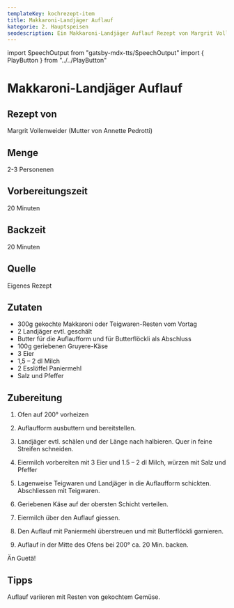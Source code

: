 ```yaml
---
templateKey: kochrezept-item
title: Makkaroni-Landjäger Auflauf
kategorie: 2. Hauptspeisen
seodescription: Ein Makkaroni-Landjäger Auflauf Rezept von Margrit Vollenweider.
---
```

import SpeechOutput from "gatsby-mdx-tts/SpeechOutput"
import { PlayButton } from "../../PlayButton"

<SpeechOutput id="kochrezept-margrit-vollenweider-makkaroni-landjaeger-auflauf" customPlayButton={PlayButton}>

# Makkaroni-Landjäger Auflauf

## Rezept von

Margrit Vollenweider (Mutter von Annette Pedrotti)

## Menge

2-3 Personenen

## Vorbereitungszeit

20 Minuten

## Backzeit

20 Minuten

## Quelle

Eigenes Rezept

## Zutaten

* 300g gekochte Makkaroni oder Teigwaren-Resten vom Vortag
* 2 Landjäger evtl. geschält
* Butter für die Auflaufform und für Butterflöckli als Abschluss
* 100g geriebenen Gruyere-Käse
* 3 Eier
* 1,5 – 2 dl Milch
* 2 Esslöffel Paniermehl
* Salz und Pfeffer 

## Zubereitung

1. Ofen auf 200° vorheizen
1. Auflaufform ausbuttern und bereitstellen.
1. Landjäger evtl. schälen und der Länge nach halbieren. Quer in feine Streifen schneiden.
1. Eiermilch vorbereiten mit 3 Eier und 1.5 – 2 dl Milch, würzen mit Salz und Pfeffer
1. Lagenweise Teigwaren und Landjäger in die Auflaufform schickten. Abschliessen mit Teigwaren.
1. Geriebenen Käse auf der obersten Schicht verteilen.
1. Eiermilch über den Auflauf giessen.
1. Den Auflauf mit Paniermehl überstreuen und mit Butterflöckli garnieren.
1. Auflauf in der Mitte des Ofens bei 200° ca. 20 Min. backen.

Än Guetä!

## Tipps

Auflauf variieren mit Resten von gekochtem Gemüse.

</SpeechOutput>